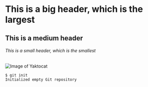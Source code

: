 # This is a big header, which is the largest
## This is a medium header
###### This is a small header, which is the smallest

![Image of Yaktocat](https://octodex.github.com/images/yaktocat.png)

```
$ git init
Initialized empty Git repository
```
